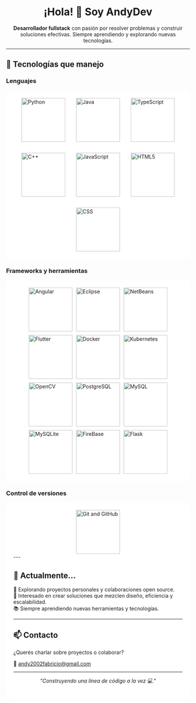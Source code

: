 <h1 align="center">¡Hola! 👋 Soy AndyDev</h1>

<p align="center">
  <b>Desarrollador fullstack</b> con pasión por resolver problemas y construir soluciones efectivas. Siempre aprendiendo y explorando nuevas tecnologías.
</p>

---

## 🧠 Tecnologías que manejo

### Lenguajes
<div style="background-color: white; padding: 20px; border-radius: 10px;">
  <div style="display: flex; gap: 30px; justify-content: center; flex-wrap: wrap;">
    <img src="https://encrypted-tbn0.gstatic.com/images?q=tbn:ANd9GcSG7cdzSCetx-lHYB2xT1sFoy2wwYbZ_21_ug&s" alt="Python" height="120">
    <img src="https://encrypted-tbn0.gstatic.com/images?q=tbn:ANd9GcReLb6hLk5P0qkPAv4gruk0sshrS_V45qHxIQ&s" alt="Java" height="120">
    <img src="https://encrypted-tbn0.gstatic.com/images?q=tbn:ANd9GcT0kF8p2wjezRjaqQEYe3VJM5HBR6Z1Vw47kw&s" alt="TypeScript" height="120">
    <img src="https://encrypted-tbn0.gstatic.com/images?q=tbn:ANd9GcQJxI-CPJeMM6OzwxHe2ZzIHg2qX1P-JTMRFw&s" alt="C++" height="120">
    <img src="https://encrypted-tbn0.gstatic.com/images?q=tbn:ANd9GcTwPSffhqBDKP-Li3YfZGFXbglfITyC1mHGBA&s" alt="JavaScript" height="120">
    <img src="https://encrypted-tbn0.gstatic.com/images?q=tbn:ANd9GcT8WTFVfqxGIOhYIukZzENY1b6AG18Ius8cZw&s" alt="HTML5" height="120">
    <img src="https://encrypted-tbn0.gstatic.com/images?q=tbn:ANd9GcRoW-PbNnnL4rSdys2ReJ1UFMg4bmZB7jTF7w&s" alt="CSS" height="120">
  </div>
</div>

### Frameworks y herramientas
<div style="background-color: white; padding: 20px; border-radius: 10px;">
  <div style="display: flex; gap: 10px; justify-content: center; flex-wrap: wrap;">
    <img src="https://miro.medium.com/v2/resize:fit:1200/1*lhfGTouqSQ-fx7PRXaFI-Q.png" alt="Angular" height="120">
    <img src="https://external-preview.redd.it/10-eclipse-plugins-for-java-and-spring-boot-development-v0-IpnwCn6fhlCch4tu4ac3rawrU_jFB9ybZUzMLJH0kMg.jpg?auto=webp&s=e6f42e482d8505e113a9434991f47deb4c4afcfa" alt="Eclipse" height="120">
    <img src="https://allpcworld.com/wp-content/uploads/2020/06/Download-NetBeans-IDE-2020.png" alt="NetBeans" height="120">
    <img src="https://encrypted-tbn0.gstatic.com/images?q=tbn:ANd9GcQRJGIF0jAytGunpp_OwBBCB581Q5HMqZozQjD-tfAKMh08FEuMzrgtsQfnsA59Td1lLJI&usqp=CAU" alt="Flutter" height="120">
    <img src="https://encrypted-tbn0.gstatic.com/images?q=tbn:ANd9GcSJl4fp0SkQbTPU5ZxVl6AKWYuKCwM0gIhNtQ&s" alt="Docker" height="120">
    <img src="https://encrypted-tbn0.gstatic.com/images?q=tbn:ANd9GcSA6W30tHWh7GXGaN7cA2dZc5xXQXy_kJTxpU5bbtu5-JTYmFyu2Iftvfx_cVjaHBVdKr0&usqp=CAU" alt="Kubernetes" height="120">
    <img src="https://encrypted-tbn0.gstatic.com/images?q=tbn:ANd9GcRaHJBTIHGmZu8G21kpjYViC-DAY50LCSg01Q&s" alt="OpenCV" height="120">
    <img src="https://encrypted-tbn0.gstatic.com/images?q=tbn:ANd9GcSsC9Zl9jYsLYXA9lhxDCiJD0Y_PQakXzpzMA&s" alt="PostgreSQL" height="120">
    <img src="https://encrypted-tbn0.gstatic.com/images?q=tbn:ANd9GcTbnJCqhnWKsG-g5aYx6if1WdboQ79mIMEs7A&s" alt="MySQL" height="120">
    <img src="https://encrypted-tbn0.gstatic.com/images?q=tbn:ANd9GcTId0KVUlHuJrinDlC22yC7s5c0XmlyVS0qxPTDONyEOYLba3YJ3M1XEnSJQ_OhL-7GLZw&usqp=CAU" alt="MySQLite" height="120">
    <img src="https://encrypted-tbn0.gstatic.com/images?q=tbn:ANd9GcTuawUuQCcq6fD-KpdmL4QixUOyqQqdrVNIDg&s" alt="FireBase" height="120">
    <img src="https://encrypted-tbn0.gstatic.com/images?q=tbn:ANd9GcTQyKfwMbbWrVs8jD-QNEpn3eNmeW3xQ0eweVqMNgLhKF5-7tuCYyQ-dfg6WrRJ3KnCHak&usqp=CAU" alt="Flask" height="120">
  </div>
</div>

### Control de versiones
<div style="background-color: white; padding: 20px; border-radius: 10px;">
  <div style="display: flex; gap: 30px; justify-content: center; flex-wrap: wrap;">
    <img src="https://velog.velcdn.com/images/junyoungs7/post/4362d903-9a96-4a81-b0c4-0ae0c148e6ab/image.png" alt="Git and GitHub" height="120">
  </div>
---

## 💼 Actualmente...

🚀 Explorando proyectos personales y colaboraciones open source.  
🧩 Interesado en crear soluciones que mezclen diseño, eficiencia y escalabilidad.  
📚 Siempre aprendiendo nuevas herramientas y tecnologías.

---

## 📫 Contacto

¿Querés charlar sobre proyectos o colaborar?

📧 andy2002fabricio@gmail.com  

---

<p align="center">
  <em>"Construyendo una línea de código a la vez 💻."</em>
</p>
